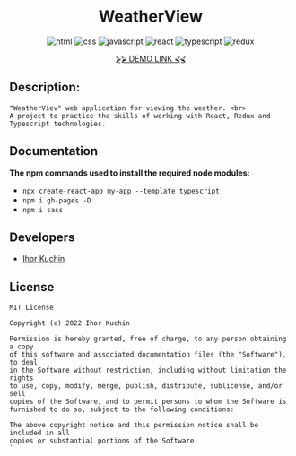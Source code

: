 <!-- <p align="center">
  <img src="readme-title.png" width="400" alt="Title">
</p> -->

<h1 align="center">
  WeatherView
</h1>

<p align="center">
  <img src="https://img.shields.io/badge/-html-red" alt="html">
  <img src="https://img.shields.io/badge/-css-blue" alt="css">
  <img src="https://img.shields.io/badge/-javascript-yellow" alt="javascript">
  <img src="https://img.shields.io/badge/-react-cyan" alt="react">
  <img src="https://img.shields.io/badge/-typescript-blue" alt="typescript">
  <img src="https://img.shields.io/badge/-redux-blueviolet" alt="redux"> <br>
</p>

<p align="center">
  <a href="https://ik-web.github.io/weather-view">⮚⮚ DEMO LINK ⮘⮘</a> 
</p>

## Description:
```
"WeatherViev" web application for viewing the weather. <br>
A project to practice the skills of working with React, Redux and Typescript technologies.
```

## Documentation

**The npm commands used to install the required node modules:**
- `npx create-react-app my-app --template typescript`
- `npm i gh-pages -D`
- `npm i sass`

## Developers

- [Ihor Kuchin](https://github.com/ik-web)

## License

```
MIT License

Copyright (c) 2022 Ihor Kuchin

Permission is hereby granted, free of charge, to any person obtaining a copy
of this software and associated documentation files (the "Software"), to deal
in the Software without restriction, including without limitation the rights
to use, copy, modify, merge, publish, distribute, sublicense, and/or sell
copies of the Software, and to permit persons to whom the Software is
furnished to do so, subject to the following conditions:

The above copyright notice and this permission notice shall be included in all
copies or substantial portions of the Software.
`
